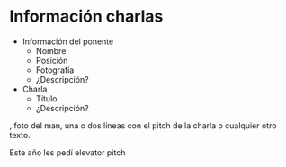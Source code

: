 # Información charlas

- Información del ponente
  - Nombre
  - Posición
  - Fotografía
  - ¿Descripción?
- Charla
  - Título
  - ¿Descripción?

, foto del man, una o dos líneas con el pitch de la charla o cualquier otro texto.

Este año les pedí elevator pitch

